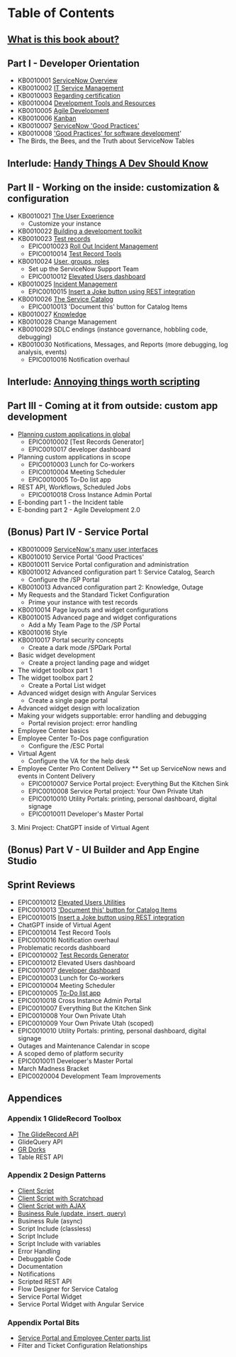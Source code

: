 # Table of Contents

## [What is this book about?](ch00.md)

## Part I - Developer Orientation
* KB0010001 [ServiceNow Overview](KB0010001.md)
* KB0010002 [IT Service Management](KB0010002.md)
* KB0010003 [Regarding certification](KB0010003.md)
* KB0010004 [Development Tools and Resources](KB0010004.md)
* KB0010005 [Agile Development](KB0010005.md)
* KB0010006 [Kanban](KB0010006.md)
* KB0010007 [ServiceNow 'Good Practices'](KB0010007.md)
* KB0010008 ['Good Practices' for software development](KB0010008.md)'
* The Birds, the Bees, and the Truth about ServiceNow Tables

## Interlude: [Handy Things A Dev Should Know](KB0010019.md)

## Part II - Working on the inside: customization & configuration
* KB0010021 [The User Experience](KB0010021.md)
    *  Customize your instance
* KB0010022 [Building a development toolkit](KB0010022.md)
* KB0010023 [Test records](KB0010023.md)
    * EPIC0010023 [Roll Out Incident Management](EPIC0010023.md)
    * EPIC0010014 [Test Record Tools](EPIC0010014.md)
* KB0010024 [User, groups, roles](KB0010024.md)
    * Set up the ServiceNow Support Team
    * EPIC0010012 [Elevated Users dashboard](EPIC0010012.md)
* KB0010025 [Incident Management](KB0010025.md)
    * EPIC0010015 [Insert a Joke button using REST integration](EPIC0010015.md)
* KB0010026 [The Service Catalog](KB0010026.md)
    * EPIC0010013 'Document this' button for Catalog Items
* KB0010027 [Knowledge](KB0010027.md)
* KB0010028 Change Management
* KB0010029 SDLC endings (instance governance, hobbling code, debugging)
* KB0010030 Notifications, Messages, and Reports (more debugging, log analysis, events)
    * EPIC0010016 Notification overhaul

## Interlude: [Annoying things worth scripting](KB0010031.md)

## Part III - Coming at it from outside: custom app development
* [Planning custom applications in global](ch03_01.md)
    * EPIC0010002 [Test Records Generator]
    * EPIC0010017 developer dashboard
* Planning custom applications in scope
    * EPIC0010003 Lunch for Co-workers
    * EPIC0010004 Meeting Scheduler
    * EPIC0010005 To-Do list app
* REST API, Workflows, Scheduled Jobs
    * EPIC0010018 Cross Instance Admin Portal
* E-bonding part 1 - the Incident table
* E-bonding part 2 - Agile Development 2.0

## (Bonus) Part IV - Service Portal
* KB0010009 [ServiceNow's many user interfaces](KB0010009.md)
* KB0010010 Service Portal 'Good Practices'
* KB0010011 Service Portal configuration and administration
* KB0010012 Advanced configuration part 1: Service Catalog, Search
    * Configure the /SP Portal
* KB0010013 Advanced configuration part 2: Knowledge, Outage
* My Requests and the Standard Ticket Configuration
    * Prime your instance with test records
* KB0010014 Page layouts and widget configurations
* KB0010015 Advanced page and widget configurations
    * Add a My Team Page to the /SP Portal
* KB0010016 Style
* KB0010017 Portal security concepts
    * Create a dark mode /SPDark Portal
* Basic widget development
    * Create a project landing page and widget
* The widget toolbox part 1
* The widget toolbox part 2
    * Create a Portal List widget
* Advanced widget design with Angular Services
    * Create a single page portal
* Advanced widget design with localization
* Making your widgets supportable: error handling and debugging
    * Portal revision project: error handling
* Employee Center basics
* Employee Center To-Dos page configuration
    * Configure the /ESC Portal
* Virtual Agent
    * Configure the VA for the help desk
* Employee Center Pro Content Delivery
** Set up ServiceNow news and events in Content Delivery
    * EPIC0010007 Service Portal project: Everything But the Kitchen Sink
    * EPIC0010008 Service Portal project: Your Own Private Utah
    * EPIC0010010 Utility Portals: printing, personal dashboard, digital signage
    * EPIC0010011 Developer's Master Portal

03. Mini Project: ChatGPT inside of Virtual Agent

## (Bonus) Part V - UI Builder and App Engine Studio

## Sprint Reviews
* EPIC0010012 [Elevated Users Utilities](a5_01.md)
* EPIC0010013 ['Document this' button for Catalog Items](a5_02.md)
* EPIC0010015 [Insert a Joke button using REST integration](a5_03.md)
* ChatGPT inside of Virtual Agent
* EPIC0010014 Test Record Tools
* EPIC0010016 Notification overhaul
* Problematic records dashboard
* EPIC0010002 [Test Records Generator](a6_01.md)
* EPIC0010012 Elevated Users dashboard
* EPIC0010017 [developer dashboard](a6_02.md)
* EPIC0010003 Lunch for Co-workers
* EPIC0010004 Meeting Scheduler
* EPIC0010005 [To-Do list app](a6_05.md)
* EPIC0010018 Cross Instance Admin Portal
* EPIC0010007 Everything But the Kitchen Sink
* EPIC0010008 Your Own Private Utah
* EPIC0010009 Your Own Private Utah (scoped)
* EPIC0010010 Utility Portals: printing, personal dashboard, digital signage
* Outages and Maintenance Calendar in scope
* A scoped demo of platform security
* EPIC0010011 Developer's Master Portal
* March Madness Bracket
* EPIC0020004 Development Team Improvements 

## Appendices

### Appendix 1 GlideRecord Toolbox
* [The GlideRecord API](a2_01.md)
* GlideQuery API
* [GR Dorks](a2_02.md)
* Table REST API

### Appendix 2 Design Patterns
* [Client Script](a3_01.md)
* [Client Script with Scratchpad](a3_02.md)
* [Client Script with AJAX](a3_03.md)
* [Business Rule (update, insert, query)](a3_04.md)
* Business Rule (async)
* Script Include (classless)
* Script Include 
* Script Include with variables
* Error Handling
* Debuggable Code
* Documentation
* Notifications
* Scripted REST API
* Flow Designer for Service Catalog
* Service Portal Widget
* Service Portal Widget with Angular Service

### Appendix Portal Bits
* [Service Portal and Employee Center parts list](a1_01.md)
* Filter and Ticket Configuration Relationships
